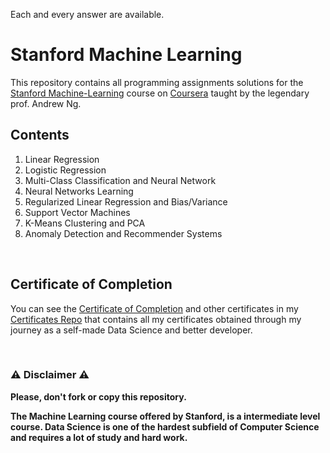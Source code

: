 Each and every answer are available.
# Stanford Machine Learning
This repository contains all programming assignments solutions for the [Stanford Machine-Learning](https://www.coursera.org/learn/machine-learning) course on [Coursera](https://www.coursera.org) taught by the legendary prof. Andrew Ng.

## Contents
1. Linear Regression
2. Logistic Regression
3. Multi-Class Classification and Neural Network
4. Neural Networks Learning
5. Regularized Linear Regression and Bias/Variance
6. Support Vector Machines
7. K-Means Clustering and PCA
8. Anomaly Detection and Recommender Systems

<br/>

## Certificate of Completion
You can see the [Certificate of Completion](https://github.com/AlessandroCorradini/Certificates/blob/master/Coursera%20-%20Machine%20Learning%20Certificate%20-%20Stanford%20University.pdf) and other certificates in my [Certificates Repo](https://github.com/AlessandroCorradini/Certificates) that contains all my certificates obtained through my journey as a self-made Data Science and better developer.

<br/>

### ⚠️ Disclaimer ⚠️
**Please, don't fork or copy this repository.**

**The Machine Learning course offered by Stanford, is a intermediate level course. Data Science is one of the hardest subfield of Computer Science and requires a lot of study and hard work.**
